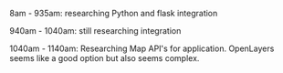 8am - 935am: researching Python and flask integration

940am - 1040am: still researching integration 

1040am - 1140am: Researching Map API's for application. OpenLayers seems like a good option but also seems complex.